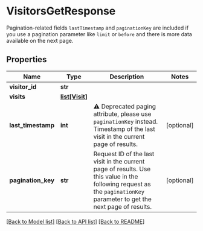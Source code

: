 # VisitorsGetResponse
Pagination-related fields `lastTimestamp` and `paginationKey` are included if you use a pagination parameter like `limit` or `before` and there is more data available on the next page.


## Properties
Name | Type | Description | Notes
------------ | ------------- | ------------- | -------------
**visitor_id** | **str** |  | 
**visits** | [**list[Visit]**](Visit.md) |  | 
**last_timestamp** | **int** | ⚠️ Deprecated paging attribute, please use `paginationKey` instead. Timestamp of the last visit in the current page of results.  | [optional] 
**pagination_key** | **str** | Request ID of the last visit in the current page of results. Use this value in the following request as the `paginationKey` parameter to get the next page of results. | [optional] 

[[Back to Model list]](../README.md#documentation-for-models) [[Back to API list]](../README.md#documentation-for-api-endpoints) [[Back to README]](../README.md)

